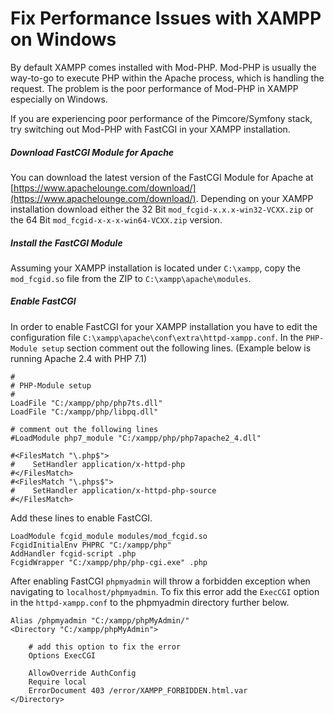 # Fix Performance Issues with XAMPP on Windows

By default XAMPP comes installed with Mod-PHP. Mod-PHP is usually the way-to-go to execute PHP within the Apache process,
which is handling the request. The problem is the poor performance of Mod-PHP in XAMPP especially on Windows.

If you are experiencing poor performance of the Pimcore/Symfony stack, try switching out Mod-PHP with FastCGI in your XAMPP installation.

##### Download FastCGI Module for Apache
You can download the latest version of the FastCGI Module for Apache at
[https://www.apachelounge.com/download/](https://www.apachelounge.com/download/). Depending on your XAMPP installation
download either the 32 Bit `mod_fcgid-x.x.x-win32-VCXX.zip` or the 64 Bit `mod_fcgid-x-x-x-win64-VCXX.zip` version.

##### Install the FastCGI Module
Assuming your XAMPP installation is located under `C:\xampp`, copy the `mod_fcgid.so` file from the ZIP to `C:\xampp\apache\modules`.

##### Enable FastCGI
In order to enable FastCGI for your XAMPP installation you have to edit the configuration file `C:\xampp\apache\conf\extra\httpd-xampp.conf`.
In the `PHP-Module setup` section comment out the following lines. (Example below is running Apache 2.4 with PHP 7.1)

```apacheconfig
#
# PHP-Module setup
#
LoadFile "C:/xampp/php/php7ts.dll"
LoadFile "C:/xampp/php/libpq.dll"
    
# comment out the following lines
#LoadModule php7_module "C:/xampp/php/php7apache2_4.dll"
    
#<FilesMatch "\.php$">
#    SetHandler application/x-httpd-php
#</FilesMatch>
#<FilesMatch "\.phps$">
#    SetHandler application/x-httpd-php-source
#</FilesMatch>
```

Add these lines to enable FastCGI.

```apacheconfig
LoadModule fcgid_module modules/mod_fcgid.so
FcgidInitialEnv PHPRC "C:/xampp/php"
AddHandler fcgid-script .php
FcgidWrapper "C:/xampp/php/php-cgi.exe" .php
```

After enabling FastCGI `phpmyadmin` will throw a forbidden exception when navigating to `localhost/phpmyadmin`. To fix
this error add the `ExecCGI` option in the `httpd-xampp.conf` to the phpmyadmin directory further below.

```apacheconfig
Alias /phpmyadmin "C:/xampp/phpMyAdmin/"
<Directory "C:/xampp/phpMyAdmin">
    
    # add this option to fix the error
    Options ExecCGI
    
    AllowOverride AuthConfig
    Require local
    ErrorDocument 403 /error/XAMPP_FORBIDDEN.html.var
</Directory>
```
